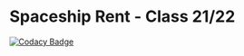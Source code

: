 # Spaceship Rent - Class 21/22

[![Codacy Badge](https://app.codacy.com/project/badge/Grade/4e259f0e875641fda00cfc81006924e7)](https://www.codacy.com/gh/mindera-school/spaceship-rent-class2122/dashboard?utm_source=github.com&amp;utm_medium=referral&amp;utm_content=mindera-school/spaceship-rent-class2122&amp;utm_campaign=Badge_Grade)

